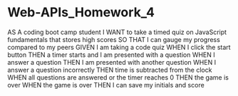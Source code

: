 # Web-APIs_Homework_4
AS A coding boot camp student
I WANT to take a timed quiz on JavaScript fundamentals that stores high scores
SO THAT I can gauge my progress compared to my peers
GIVEN I am taking a code quiz
WHEN I click the start button
THEN a timer starts and I am presented with a question
WHEN I answer a question
THEN I am presented with another question
WHEN I answer a question incorrectly
THEN time is subtracted from the clock
WHEN all questions are answered or the timer reaches 0
THEN the game is over
WHEN the game is over
THEN I can save my initials and score

